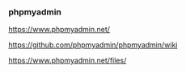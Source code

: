 ### phpmyadmin

https://www.phpmyadmin.net/

https://github.com/phpmyadmin/phpmyadmin/wiki

https://www.phpmyadmin.net/files/
